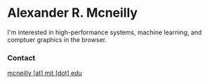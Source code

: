 # Alexander R. Mcneilly


I'm interested in high-performance systems, machine learning, and comptuer graphics in the browser.

### Contact

[mcneilly [at] mit [dot] edu](mailto:mcneilly@mit.edu)
